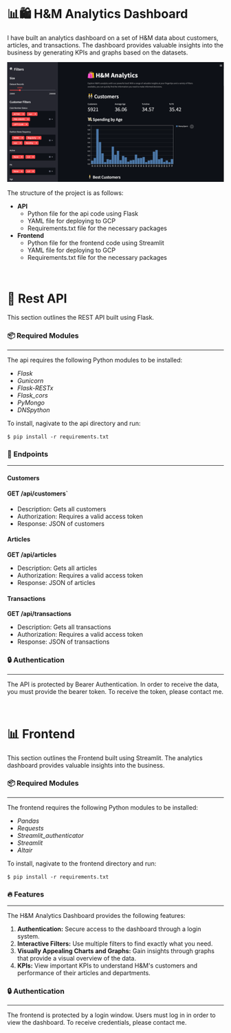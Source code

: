 # **📊🛍️ H&M Analytics Dashboard**

I have built an analytics dashboard on a set of H&M data about customers, articles, and transactions. The dashboard provides valuable insights into the business by generating KPIs and graphs based on the datasets.

![alt text](hm-screenshot.png "H&M Analytics Dashboard Screenshot")

The structure of the project is as follows:

- **API**
  - Python file for the api code using Flask
  - YAML file for deploying to GCP
  - Requirements.txt file for the necessary packages
- **Frontend**
  - Python file for the frontend code using Streamlit
  - YAML file for deploying to GCP
  - Requirements.txt file for the necessary packages

&nbsp;

# **🔗 Rest API**

This section outlines the REST API built using Flask.

### **📦 Required Modules**

---

The api requires the following Python modules to be installed:

- _Flask_
- _Gunicorn_
- _Flask-RESTx_
- _Flask_cors_
- _PyMongo_
- _DNSpython_

To install, nagivate to the api directory and run:

```console
$ pip install -r requirements.txt
```

### **🎯 Endpoints**

---

#### **Customers**

#### **GET /api/customers**`

- Description: Gets all customers
- Authorization: Requires a valid access token
- Response: JSON of customers

#### **Articles**

**GET /api/articles**

- Description: Gets all articles
- Authorization: Requires a valid access token
- Response: JSON of articles

#### **Transactions**

**GET /api/transactions**

- Description: Gets all transactions
- Authorization: Requires a valid access token
- Response: JSON of transactions

### **🔒 Authentication**

---

The API is protected by Bearer Authentication. In order to receive the data, you must provide the bearer token. To receive the token, please contact me.

&nbsp;

# **📊 Frontend**

This section outlines the Frontend built using Streamlit. The analytics dashboard provides valuable insights into the business.

### **📦 Required Modules**

---

The frontend requires the following Python modules to be installed:

- _Pandas_
- _Requests_
- _Streamlit_authenticator_
- _Streamlit_
- _Altair_

To install, nagivate to the frontend directory and run:

```console
$ pip install -r requirements.txt
```

### **🔥 Features**

---

The H&M Analytics Dashboard provides the following features:

1. **Authentication:** Secure access to the dashboard through a login system.
2. **Interactive Filters:** Use multiple filters to find exactly what you need.
3. **Visually Appealing Charts and Graphs:** Gain insights through graphs that provide a visual overview of the data.
4. **KPIs:** View important KPIs to understand H&M's customers and performance of their articles and departments.

### **🔒 Authentication**

---

The frontend is protected by a login window. Users must log in in order to view the dashboard. To receive credentials, please contact me.
